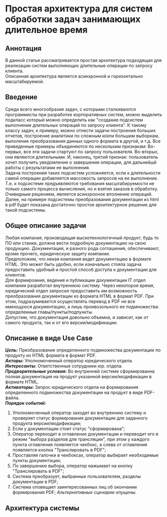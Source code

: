 # Простая архитектура для систем обработки задач занимающих длительное время

## Аннотация
В данной статье рассматривается простая архитектура подходящая для реализации систем выполняющих длительные операции по запросу клиента.  
Описанная архитектура является асинхронной и горизонтально масштабируемой.


## Введение
Среди всего многообразия задач, с которыми сталкиваются программисты при разработке корпоративных систем, можно выделить подкласс который можно определить как "создание подсистем выполнение длительных операций по запросу клиента". К такому классу задач, к примеру, можно отнести задачи построения больших отчетов, построение аналитики по сложным и/или большим выборкам, выполение преобразования данных одного формата в другой, и т.д. Все приведенные примеры объединяются по нескольким признакам: Во-первых, все эти задачи стартуют по запросу пользователя. Во-вторых, они являются длительными. И, наконец, третий признак: пользователь хочет получить уведомление о завершении операции, для дальнейшй работы с результатами ее выполнения.  
Задача построения таких подсистем усложняется, если к длительности самой операции добавляется массовость запросов на ее выполнение. Т.е. к подсистеме предъявляются требования масштабируемости не только самого процесса вычисления, но и взятия заказов в обработку. 
Очивидным решением, является асинхрооное вполнение операций. Далее, на примере подсистемы преобразования документации из html в pdf будет показана достаточно простое архитектурное решение для такой подсистемы.  

## Общее описание задачи

Любая компания, производящая выскотехнологичный продукт, будь то ПО или станки, должна вести подробную документацию на свою продукцию. Документация, и разного рода соглашения, обеспечивают, кроме прочего, юридическую защиту компании.   
Предположим, что некая компания ведет документацию в формате HTML. Это может быть удобно, если изначально стояла задача предоставить удобный и простой способ доступа к документации для клиентов.  
Для формироания, ведения и публикации документации IT отдел компании разработал внутреннюю систему. Через некоторое время, юредический отдел запросил предоставить им возможность преобразования документации из формата HTML в формат PDF. При этом, подразумивается осуществлять перевод в PDF не все  имеющуюся документацию, а лишь проивозольного ее подмножества: определенные главы/пункты/подпункты.  
Допустим, что документация довольно объемна, и зависит, как от самого продукта, так и от его версии/модификации.   

## Описание в виде Use Case

**_Цель:_** Преобразование определенного подмножества документации по продукту из HTML формата в формат PDF.  
**_Акторы:_** Уполномоченный оператор юредического отдела.  
**_Интересанты_**: Ответственные сотрудники юр. отдела.    
**_Предворительные условия:_** Во внутренней системе сформированна полная документация на продукт указанной версии/модификации в формате HTML.   
**_Активаторы:_** Запрос юридического отдела на формирования определенного подмножества документации на продукт в виде PDF-файла.  
**_Порядок событий:_**  
1. Уполномоченный оператор заходит во внутреннию систему и проверяет статус формирования документации для заданного продукта версии/модификации;  
2. Если у документации стоит статус "сформирована";  
3. Оператор переходит в оглавление документации и переводит его в режим "выбора разделов для трансляции", при этом у каждого пункта оглавления появляется чекбокс, а слева от оглавления появляется кнопка "Транслировать в PDF";  
4. Проставляя галочки в чекбоксах, оператор выбирает необходимые пункты документации;  
5. По завершению выбора, оператор нажымает на кнопку "Транслировать в PDF"; 
6. Система преобразует, выбранные пользователем, разделы документации в PDF;  
7. Система оповещает заинтересованных лиц об окончании формирования PDF;
_Альтернативные сценарии опущены._
 
## Архитектура системы
